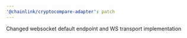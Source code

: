 ```yaml
---
'@chainlink/cryptocompare-adapter': patch
---
```


Changed websocket default endpoint and WS transport implementation
